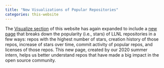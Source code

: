 ```yaml
---
title: "New Visualizations of Popular Repositories"
categories: this-website
---
```


The [Visualize section](/visualize/) of this website has again expanded to include a [new page](/visualize/popular-repos/) that breaks down the popularity (i.e., stars) of LLNL repositories in a few ways: repos with the highest number of stars, creation history of those repos, increase of stars over time, commit activity of popular repos, and licenses of those repos. This new page, created by our 2020 summer intern, helps us better understand repos that have made a big impact in the open source community.
